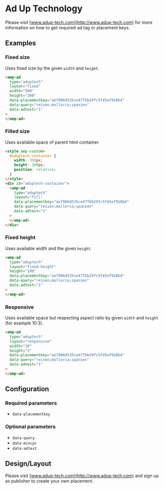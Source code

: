 <!---
Copyright 2016 The AMP HTML Authors. All Rights Reserved.

Licensed under the Apache License, Version 2.0 (the "License");
you may not use this file except in compliance with the License.
You may obtain a copy of the License at

      http://www.apache.org/licenses/LICENSE-2.0

Unless required by applicable law or agreed to in writing, software
distributed under the License is distributed on an "AS-IS" BASIS,
WITHOUT WARRANTIES OR CONDITIONS OF ANY KIND, either express or implied.
See the License for the specific language governing permissions and
limitations under the License.
-->

# Ad Up Technology

Please visit [www.adup-tech.com](http://www.adup-tech.com) for more information
on how to get required ad tag or placement keys.

## Examples

### Fixed size

Uses fixed size by the given `width` and `height`.

```html
<amp-ad
  type="aduptech"
  layout="fixed"
  width="500"
  height="200"
  data-placementkey="ae7906d535ce47fbb29fc5f45ef910b4"
  data-query="reisen;mallorca;spanien"
  data-adtest="1"
>
</amp-ad>
```

### Filled size

Uses available space of parent html container.

```html
<style amp-custom>
  #aduptech-container {
    width: 350px;
    height: 300px;
    position: relative;
  }
</style>
<div id="aduptech-container">
  <amp-ad
    type="aduptech"
    layout="fill"
    data-placementkey="ae7906d535ce47fbb29fc5f45ef910b4"
    data-query="reisen;mallorca;spanien"
    data-adtest="1"
  >
  </amp-ad>
</div>
```

### Fixed height

Uses available width and the given `height`.

```html
<amp-ad
  type="aduptech"
  layout="fixed-height"
  height="100"
  data-placementkey="ae7906d535ce47fbb29fc5f45ef910b4"
  data-query="reisen;mallorca;spanien"
  data-adtest="1"
>
</amp-ad>
```

### Responsive

Uses available space but respecting aspect ratio by given `width` and `height` (for example 10:3).

```html
<amp-ad
  type="aduptech"
  layout="responsive"
  width="10"
  height="3"
  data-placementkey="ae7906d535ce47fbb29fc5f45ef910b4"
  data-query="reisen;mallorca;spanien"
  data-adtest="1"
>
</amp-ad>
```

## Configuration

### Required parameters

- `data-placementkey`

### Optional parameters

- `data-query`
- `data-mincpc`
- `data-adtest`

## Design/Layout

Please visit [www.adup-tech.com](http://www.adup-tech.com) and sign up as publisher to create your own placement.
